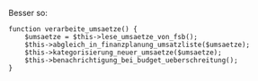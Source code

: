 

Besser so:

    function verarbeite_umsaetze() {
        $umsaetze = $this->lese_umsaetze_von_fsb();
        $this->abgleich_in_finanzplanung_umsatzliste($umsaetze);
        $this->kategorisierung_neuer_umsaetze($umsaetze);
        $this->benachrichtigung_bei_budget_ueberschreitung();
    }
